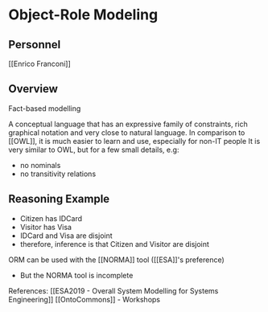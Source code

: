 # Object-Role Modeling

## Personnel
[[Enrico Franconi]]

## Overview
Fact-based modelling

A conceptual language that has an expressive family of constraints, rich graphical notation and very close to natural language.
In comparison to [[OWL]], it is much easier to learn and use, especially for non-IT people
It is very similar to OWL, but for a few small details, e.g:
 - no nominals
 - no transitivity relations


## Reasoning Example
 - Citizen has IDCard
 - Visitor has Visa
 - IDCard and Visa are disjoint
 - therefore, inference is that Citizen and Visitor are disjoint



ORM can be used with the [[NORMA]] tool ([[ESA]]'s preference)
- But the NORMA tool is incomplete


References:
[[ESA2019 - Overall System Modelling for Systems Engineering]]
[[OntoCommons]] - Workshops
